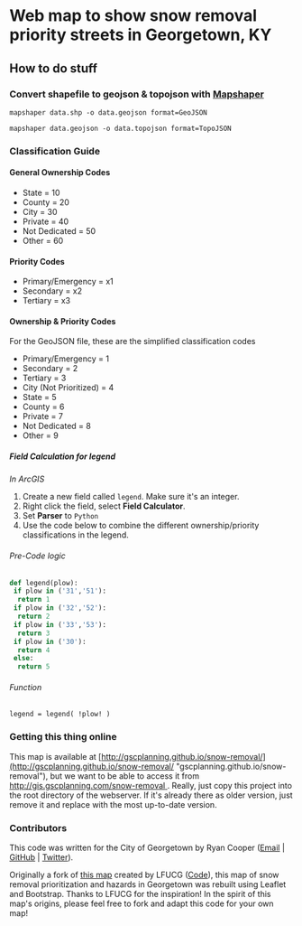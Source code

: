# Web map to show snow removal priority streets in Georgetown, KY

## How to do stuff

### Convert shapefile to geojson & topojson with [Mapshaper](https://github.com/mbloch/mapshaper)

`mapshaper data.shp -o data.geojson format=GeoJSON`

`mapshaper data.geojson -o data.topojson format=TopoJSON`

### Classification Guide

#### General Ownership Codes

- State = 10
- County = 20
- City = 30
- Private = 40
- Not Dedicated = 50
- Other = 60

#### Priority Codes

- Primary/Emergency = x1
- Secondary = x2
- Tertiary = x3

#### Ownership & Priority Codes

For the GeoJSON file, these are the simplified classification codes

- Primary/Emergency = 1
- Secondary = 2
- Tertiary = 3
- City (Not Prioritized) = 4
- State = 5
- County = 6
- Private = 7
- Not Dedicated = 8
- Other = 9

##### Field Calculation for legend

*In ArcGIS*

1. Create a new field called `legend`. Make sure it's an integer.
2. Right click the field, select **Field Calculator**.
3. Set **Parser** to `Python`
4. Use the code below to combine the different ownership/priority classifications in the legend.

###### Pre-Code logic

```python
def legend(plow):
 if plow in ('31','51'):
  return 1
 if plow in ('32','52'):
  return 2
 if plow in ('33','53'):
  return 3
 if plow in ('30'):
  return 4
 else:
  return 5
```

###### Function

`legend = legend( !plow! )`

### Getting this thing online

This map is available at [http://gscplanning.github.io/snow-removal/](http://gscplanning.github.io/snow-removal/ "gscplanning.github.io/snow-removal"), but we want to be able to access it from [http://gis.gscplanning.com/snow-removal
](http://gis.gscplanning.com/snow-removal). Really, just copy this project into the root directory of the webserver. If it's already there as older version, just remove it and replace with the most up-to-date version.

### Contributors

This code was written for the City of Georgetown by Ryan Cooper ([Email](mailto:rcooper@gscplanning.com) | [GitHub](https://github.com/maptastik) | [Twitter](https://twitter.com/maptastik)).

Originally a fork of [this map](http://lfucg.github.io/snow-removal/) created by LFUCG ([Code](https://github.com/lfucg/snow-removal)), this map of snow removal prioritization and hazards in Georgetown was rebuilt using Leaflet and Bootstrap. Thanks to LFUCG for the inspiration! In the spirit of this map's origins, please feel free to fork and adapt this code for your own map!



